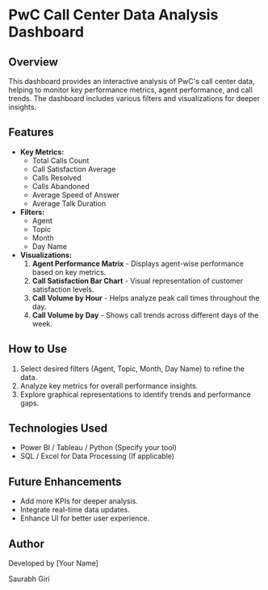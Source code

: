 # PwC Call Center Data Analysis Dashboard

## Overview

This dashboard provides an interactive analysis of PwC's call center data, helping to monitor key performance metrics, agent performance, and call trends. The dashboard includes various filters and visualizations for deeper insights.

## Features

- **Key Metrics:**
  - Total Calls Count
  - Call Satisfaction Average
  - Calls Resolved
  - Calls Abandoned
  - Average Speed of Answer
  - Average Talk Duration
- **Filters:**
  - Agent
  - Topic
  - Month
  - Day Name
- **Visualizations:**
  1. **Agent Performance Matrix** - Displays agent-wise performance based on key metrics.
  2. **Call Satisfaction Bar Chart** - Visual representation of customer satisfaction levels.
  3. **Call Volume by Hour** - Helps analyze peak call times throughout the day.
  4. **Call Volume by Day** - Shows call trends across different days of the week.

## How to Use

1. Select desired filters (Agent, Topic, Month, Day Name) to refine the data.
2. Analyze key metrics for overall performance insights.
3. Explore graphical representations to identify trends and performance gaps.

## Technologies Used

- Power BI / Tableau / Python (Specify your tool)
- SQL / Excel for Data Processing (If applicable)

## Future Enhancements

- Add more KPIs for deeper analysis.
- Integrate real-time data updates.
- Enhance UI for better user experience.

## Author

Developed by [Your Name]

Saurabh Giri
